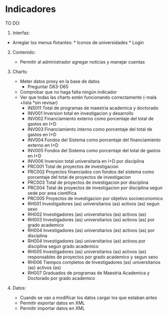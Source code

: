 Indicadores
===========

TO DO:

1. Interfaz:
  * Arreglar los menus flotantes:
		* Iconos de universidades
		* Login

2. Contenido: 
	* Permitir al administrador agregar noticias y manejar cuentas<br>

3. Charts: 
	* Meter datos proxy en la base de datos<br>
		* Preguntar D63-D65
	* Comprobar que no haga falta ningún indicador<br>
	* Ver que todas las charts estén funcionando correctamente (-mala +lista *sin revisar)<br>
		* INS011 	Total de programas de maestria academica y doctorado <br>
		* INV001 	Inversion total en investigacion y desarrollo <br>
		* INV002 	Financiamiento externo como porcentaje del total de gastos en I+D <br>
		* INV003 	Financiamiento interno como porcentaje del total de gastos en I+D <br>
		* INV004 	Fondos del Sistema como porcentaje del financiamiento externo en I+D<br>
		* INV005 	Fondos del Sistema como porcentaje del total de gastos en I+D<br>
		* INV006 	Inversion total universitaria en I+D por disciplina<br>
		* PRC001 	Total de proyectos de investigacion<br>
		* PRC002 	Proyectos financiados con fondos del sistema como porcentaje del total de proyectos de investigacion<br>
		* PRC003 	Total de proyectos de investigacion por disciplina<br>
		* PRC004 	Total de proyectos de investigacion por disciplina segun sede por area cientifica<br>
		* PRC005 	Proyectos de investigacion por objetivo socioeconomico<br>
		* RH001 	Investigadores (as) universitarios (as) activos (as) segun sexo<br>
		* RH002 	Investigadores (as) universitarios (as) activos (as) <br>
		* RH003 	Investigadores (as) universitarios (as) activos (as) por grado academico <br>
		* RH004 	Investigadores (as) universitarios (as) activos (as) por disciplina <br>
		* RH004 	Investigadores (as) universitarios (as) activos por disciplina segun grado academico <br>
		* RH005 	Investigadores (as) universitarios (as) activos (as) responsables de proyectos por grado academico y segun sexo<br>
		* RH006 	Tiempos completos de Investigadores (as) universitarios (as) activos (as)<br>
		* RH007 	Graduados de programas de Maestria Academica y Doctorado por grado academico<br>


4. Datos:
	* Cuando se van a modificar los datos cargar los que estaban antes
	* Permitir exportar datos en XML
	* Permitir importar datos en XML
